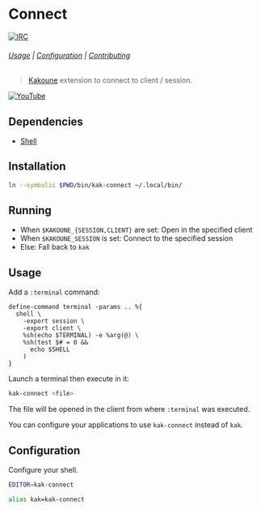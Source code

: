 # Connect

[![IRC][IRC Badge]][IRC]

###### [Usage](#usage) | [Configuration](#configuration) | [Contributing](CONTRIBUTING)

> [Kakoune] extension to connect to client / session.

[![YouTube](https://img.youtube.com/vi/v_Ffno9wiJ4/0.jpg)](https://youtu.be/v_Ffno9wiJ4)

## Dependencies

- [Shell]

## Installation

``` sh
ln --symbolic $PWD/bin/kak-connect ~/.local/bin/
```

## Running

- When `$KAKOUNE_{SESSION,CLIENT}` are set: Open in the specified client
- When `$KAKOUNE_SESSION` is set: Connect to the specified session
- Else: Fall back to `kak`

## Usage

Add a `:terminal` command:

``` kak
define-command terminal -params .. %{
  shell \
    -export session \
    -export client \
    %sh(echo $TERMINAL) -e %arg(@) \
    %sh(test $# = 0 &&
      echo $SHELL
    )
}
```

Launch a terminal then execute in it:

``` sh
kak-connect <file>
```

The file will be opened in the client from where `:terminal` was executed.

You can configure your applications to use `kak-connect` instead of `kak`.

## Configuration

Configure your shell.

``` sh
EDITOR=kak-connect
```

``` sh
alias kak=kak-connect
```

[Kakoune]: http://kakoune.org
[IRC]: https://webchat.freenode.net?channels=kakoune
[IRC Badge]: https://img.shields.io/badge/IRC-%23kakoune-blue.svg
[Shell]: https://github.com/alexherbo2/shell.kak
